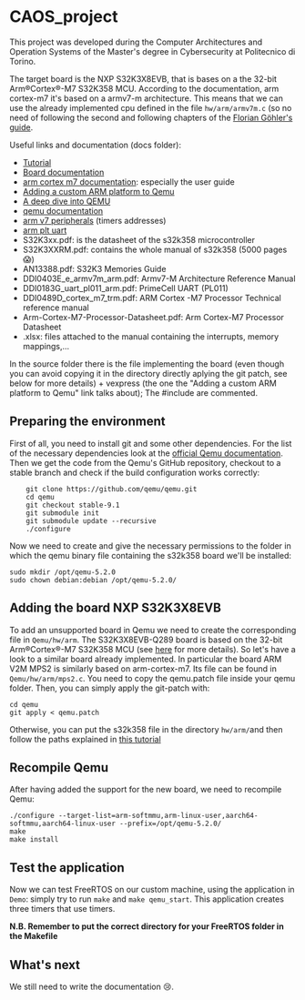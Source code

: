 # CAOS_project
This project was developed during the Computer Architectures and Operation Systems of the Master's degree in Cybersecurity at Politecnico di Torino.

The target board is the NXP S32K3X8EVB, that is bases on a the 32-bit Arm®Cortex®-M7 S32K358 MCU. According to the documentation, arm cortex-m7 it's based on a armv7-m architecture. This means that we can use the already implemented cpu defined in the file `hw/arm/armv7m.c` (so no need of following the second and following chapters of the [Florian Göhler's guide](https://fgoehler.com/blog/adding-a-new-architecture-to-qemu-01/).

Useful links and documentation (docs folder):
- [Tutorial](https://fgoehler.com/blog/adding-a-new-architecture-to-qemu-01/)
- [Board documentation](https://www.nxp.com/design/design-center/development-boards-and-designs/automotive-development-platforms/s32k-mcu-platforms/s32k3x8evb-q289-evaluation-board-for-automotive-general-purpose:S32K3X8EVB-Q289)
- [arm cortex m7 documentation](https://developer.arm.com/documentation/#q=cortex%20m7&cf-navigationhierarchiesproducts=%20IP%20Products,Processors,Cortex-M,Cortex-M7&numberOfResults=48): especially the user guide
- [Adding a custom ARM platform to Qemu](http://souktha.github.io/software/qemu-port/)
- [A deep dive into QEMU](https://airbus-seclab.github.io/qemu_blog/)
- [qemu documentation](https://qemu.weilnetz.de/doc/6.0/devel/index.html)
- [arm v7 peripherals](https://developer.arm.com/documentation/dui0646/c/Cortex-M7-Peripherals?lang=en) (timers addresses)
- [arm plt uart](https://krinkinmu.github.io/2020/11/29/PL011.html)
- S32K3xx.pdf: is the datasheet of the s32k358 microcontroller
- S32K3XXRM.pdf: contains the whole manual of s32k358 (5000 pages 😱)
- AN13388.pdf: S32K3 Memories Guide
- DDI0403E_e_armv7m_arm.pdf: Armv7-M Architecture Reference Manual
- DDI0183G_uart_pl011_arm.pdf: PrimeCell UART (PL011)
- DDI0489D_cortex_m7_trm.pdf: ARM Cortex -M7 Processor Technical reference manual
- Arm-Cortex-M7-Processor-Datasheet.pdf: Arm Cortex-M7 Processor Datasheet
- .xlsx: files attached to the manual containing the interrupts, memory mappings,...

In the source folder there is the file implementing the board (even though you can avoid copying it in the directory directly aplying the git patch, see below for more details) + vexpress (the one the "Adding a custom ARM platform to Qemu" link talks about); The #include are commented.

## Preparing the environment
First of all, you need to install git and some other dependencies. For the list of the necessary dependencies look at the [official Qemu documentation](https://wiki.qemu.org/Hosts/Linux). Then we get the code from the Qemu's GitHub repository, checkout to a stable branch and check if the build configuration works correctly:
```
    git clone https://github.com/qemu/qemu.git
    cd qemu
    git checkout stable-9.1
    git submodule init
    git submodule update --recursive
    ./configure
```
Now we need to create and give the necessary permissions to the folder in which the qemu binary file containing the s32k358 board we'll be installed:
```
sudo mkdir /opt/qemu-5.2.0
sudo chown debian:debian /opt/qemu-5.2.0/
```

## Adding the board NXP S32K3X8EVB
To add an unsupported board in Qemu we need to create the corresponding file in `Qemu/hw/arm`.
The S32K3X8EVB-Q289 board is based on the 32-bit Arm®Cortex®-M7 S32K358 MCU (see [here](https://www.nxp.com/design/design-center/development-boards-and-designs/S32K3X8EVB-Q289) for more details). So let's have a look to a similar board already implemented. In particular the board ARM V2M MPS2 is similarly based on arm-cortex-m7. Its file can be found in `Qemu/hw/arm/mps2.c`.
You need to copy the qemu.patch file inside your qemu folder. Then, you can simply apply the git-patch with:
```
cd qemu
git apply < qemu.patch
```

Otherwise, you can put the s32k358 file in the directory `hw/arm/`and then follow the paths explained in [this tutorial](http://souktha.github.io/software/qemu-port/)

## Recompile Qemu
After having added the support for the new board, we need to recompile Qemu:
```
./configure --target-list=arm-softmmu,arm-linux-user,aarch64-softmmu,aarch64-linux-user --prefix=/opt/qemu-5.2.0/
make
make install
```

## Test the application
Now we can test FreeRTOS on our custom machine, using the application in `Demo`: simply try to run `make` and `make qemu_start`. This application creates three timers that use timers.

**N.B. Remember to put the correct directory for your FreeRTOS folder in the Makefile**

## What's next
We still need to write the documentation 😢.